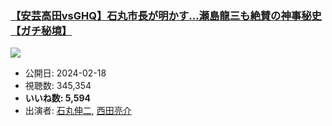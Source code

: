### [【安芸高田vsGHQ】石丸市長が明かす…瀬島龍三も絶賛の神事秘史【ガチ秘境】](https://www.youtube.com/watch?v=dllrObQPA3g)
[![](https://img.youtube.com/vi/dllrObQPA3g/sddefault.jpg)](https://www.youtube.com/watch?v=dllrObQPA3g)
-   公開日: 2024-02-18
-   視聴数: 345,354
-   **いいね数: 5,594**
-   出演者: [石丸伸二](/rehacq_fan/people/石丸伸二 "wikilink"), [西田亮介](/rehacq_fan/people/西田亮介 "wikilink")

